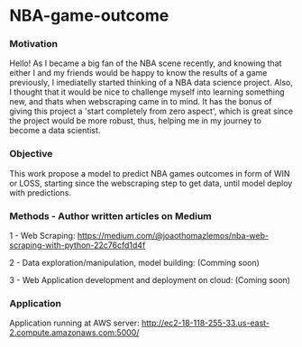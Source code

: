 # NBA-game-outcome

### Motivation

Hello! As I became a big fan of the NBA scene recently, and knowing that either I and my friends would be happy to know the results of a game previously,
I imediatelly started thinking of a NBA data science project.
Also, I thought that it would be nice to challenge myself into learning something new, and thats when webscraping came in to mind. It has the bonus of giving this project a 'start completely from zero aspect', which is great since the project would be more robust, thus, helping me in my journey to become a data scientist.

### Objective

This work propose a model to predict NBA games outcomes in form of WIN or LOSS, starting since the webscraping step to get data,
until model deploy with predictions.

### Methods  - Author written articles on Medium


1 - Web Scraping: https://medium.com/@joaothomazlemos/nba-web-scraping-with-python-22c76cfd1d4f

2 - Data exploration/manipulation, model building: (Comming soon)

3 - Web Application development and deployment on cloud: (Coming soon)

### Application

Application running at AWS server: http://ec2-18-118-255-33.us-east-2.compute.amazonaws.com:5000/
